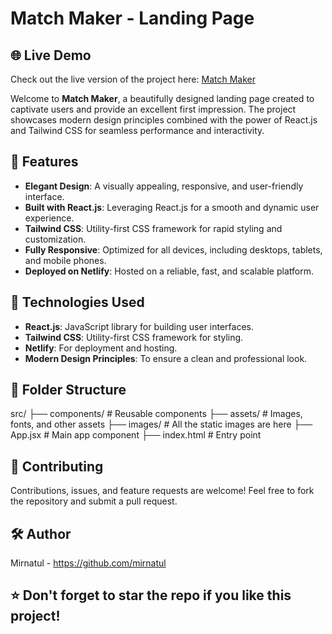# Match Maker - Landing Page

## 🌐 Live Demo

Check out the live version of the project here: [Match Maker](https://match-maker-mirnatul.netlify.app/)

Welcome to **Match Maker**, a beautifully designed landing page created to captivate users and provide an excellent first impression. The project showcases modern design principles combined with the power of React.js and Tailwind CSS for seamless performance and interactivity.

## 🌟 Features

- **Elegant Design**: A visually appealing, responsive, and user-friendly interface.
- **Built with React.js**: Leveraging React.js for a smooth and dynamic user experience.
- **Tailwind CSS**: Utility-first CSS framework for rapid styling and customization.
- **Fully Responsive**: Optimized for all devices, including desktops, tablets, and mobile phones.
- **Deployed on Netlify**: Hosted on a reliable, fast, and scalable platform.

## 🔧 Technologies Used

- **React.js**: JavaScript library for building user interfaces.
- **Tailwind CSS**: Utility-first CSS framework for styling.
- **Netlify**: For deployment and hosting.
- **Modern Design Principles**: To ensure a clean and professional look.

## 📂 Folder Structure

src/
├── components/     # Reusable components
├── assets/         # Images, fonts, and other assets
├── images/         # All the static images are here
├── App.jsx         # Main app component
├── index.html      # Entry point

## 🤝 Contributing

Contributions, issues, and feature requests are welcome! Feel free to fork the repository and submit a pull request.

## 🛠️ Author

Mirnatul - https://github.com/mirnatul

## ⭐ Don't forget to star the repo if you like this project!